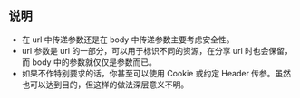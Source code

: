 
## 说明
- 在 url 中传递参数还是在 body 中传递参数主要考虑安全性。
- url 参数是 url 的一部分，可以用于标识不同的资源，在分享 url 时也会保留，而 body 中的参数就仅仅是参数而已。
- 如果不作特别要求的话，你甚至可以使用 Cookie 或约定 Header 传参。虽然也可以达到目的，但这样的做法深层意义不明。